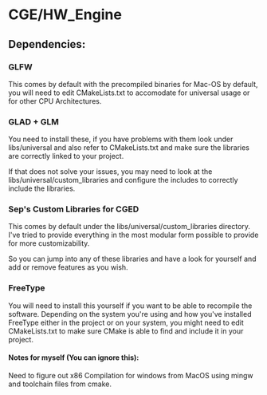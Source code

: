 # CGE/HW_Engine

## Dependencies:
### GLFW

This comes by default with the precompiled binaries for Mac-OS by default, you will need to edit CMakeLists.txt to accomodate for universal usage or for other CPU Architectures.

### GLAD + GLM
You need to install these, if you have problems with them look under libs/universal and also refer to CMakeLists.txt and make sure the libraries are correctly linked to your project.

If that does not solve your issues, you may need to look at the libs/universal/custom_libraries and configure the includes to correctly include the libraries.

### Sep's Custom Libraries for CGED

This comes by default under the libs/universal/custom_libraries directory. I've tried to provide everything in the most modular form possible to provide for more customizability.

So you can jump into any of these libraries and have a look for yourself and add or remove features as you wish.

### FreeType

You will need to install this yourself if you want to be able to recompile the software. Depending on the system you're using and how you've installed FreeType either in the project or on your system, you might need to edit CMakeLists.txt to make sure CMake is able to find and include it in your project.

#### Notes for myself (You can ignore this):

Need to figure out x86 Compilation for windows from MacOS using mingw and toolchain files from cmake.
